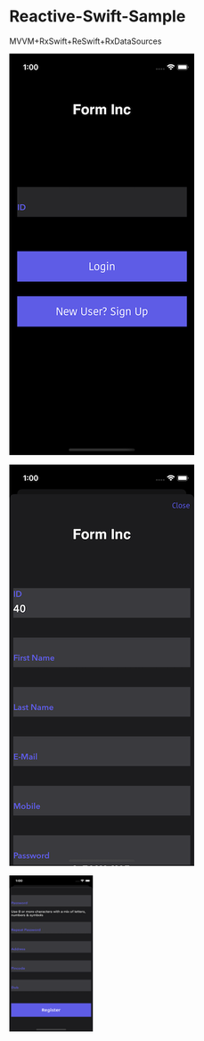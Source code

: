 # Reactive-Swift-Sample
MVVM+RxSwift+ReSwift+RxDataSources

![alt tag](https://github.com/rrramanan/Reactive-Swift-Sample/blob/main/1.png)



![alt tag](https://github.com/rrramanan/Reactive-Swift-Sample/blob/main/2.png)



<img src="https://github.com/rrramanan/Reactive-Swift-Sample/blob/main/3.png" width="150" height="280">
